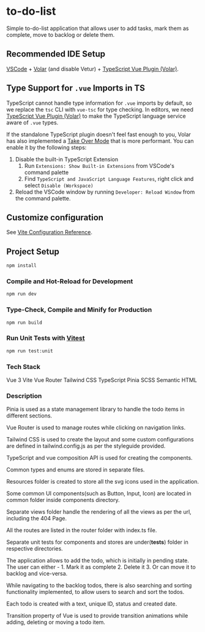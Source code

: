 # to-do-list

Simple to-do-list application that allows user to add tasks, mark them as complete, move to backlog or delete them.

## Recommended IDE Setup

[VSCode](https://code.visualstudio.com/) + [Volar](https://marketplace.visualstudio.com/items?itemName=Vue.volar) (and disable Vetur) + [TypeScript Vue Plugin (Volar)](https://marketplace.visualstudio.com/items?itemName=Vue.vscode-typescript-vue-plugin).

## Type Support for `.vue` Imports in TS

TypeScript cannot handle type information for `.vue` imports by default, so we replace the `tsc` CLI with `vue-tsc` for type checking. In editors, we need [TypeScript Vue Plugin (Volar)](https://marketplace.visualstudio.com/items?itemName=Vue.vscode-typescript-vue-plugin) to make the TypeScript language service aware of `.vue` types.

If the standalone TypeScript plugin doesn't feel fast enough to you, Volar has also implemented a [Take Over Mode](https://github.com/johnsoncodehk/volar/discussions/471#discussioncomment-1361669) that is more performant. You can enable it by the following steps:

1. Disable the built-in TypeScript Extension
    1) Run `Extensions: Show Built-in Extensions` from VSCode's command palette
    2) Find `TypeScript and JavaScript Language Features`, right click and select `Disable (Workspace)`
2. Reload the VSCode window by running `Developer: Reload Window` from the command palette.

## Customize configuration

See [Vite Configuration Reference](https://vitejs.dev/config/).

## Project Setup

```sh
npm install
```

### Compile and Hot-Reload for Development

```sh
npm run dev
```

### Type-Check, Compile and Minify for Production

```sh
npm run build
```

### Run Unit Tests with [Vitest](https://vitest.dev/)

```sh
npm run test:unit
```
### Tech Stack

Vue 3
Vite
Vue Router
Tailwind CSS
TypeScript
Pinia
SCSS
Semantic HTML

### Description

Pinia is used as a state management library to handle the todo items in different sections.

Vue Router is used to manage routes while clicking on navigation links. 

Tailwind CSS is used to create the layout and some custom configurations are defined in tailwind.config.js  as per the styleguide provided.

TypeScript and vue composition API is used for creating the components.

Common types and enums are stored in separate files.

Resources folder is created to store all the svg icons used in the application.

Some common UI components(such as Button, Input, Icon) are located in common folder inside components directory.

Separate views folder handle the rendering of all the views as per the url, including the 404 Page.

All the routes are listed in the router folder with index.ts file.

Separate unit tests for components and stores are under(__tests__) folder in respective directories.

The application allows to add the todo, which is initially in pending state.
The user can either - 
    1. Mark it as complete
    2. Delete it
    3. Or can move it to backlog and vice-versa.

While navigating to the backlog todos, there is also searching and sorting functionality implemented, to allow users to search and sort the todos.

Each todo is created with a text, unique ID, status and created date.

Transition property of Vue is used to provide transition animations while adding, deleting or moving a todo item.